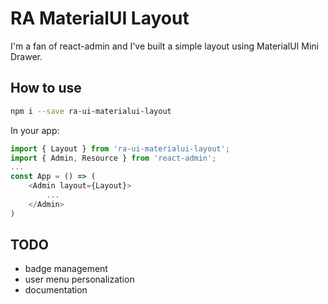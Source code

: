 # RA MaterialUI Layout

I'm a fan of react-admin and I've built a simple layout using MaterialUI Mini Drawer.

## How to use

```sh
npm i --save ra-ui-materialui-layout
```

In your app:

```js
import { Layout } from 'ra-ui-materialui-layout';
import { Admin, Resource } from 'react-admin';
...
const App = () => (
	<Admin layout={Layout}>
		...
	</Admin>
)
```

## TODO

- badge management
- user menu personalization
- documentation
